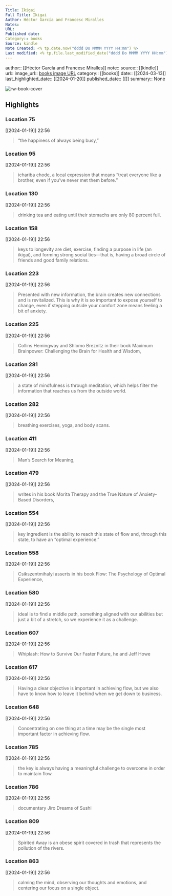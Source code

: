 ```yaml
---
Title: Ikigai
Full Title: Ikigai
Author: Héctor García and Francesc Miralles
Notes: 
URL: 
Published date: 
Category:: books
Source: kindle
Note Created: <% tp.date.now("dddd Do MMMM YYYY HH:mm") %>
Last modified: <% tp.file.last_modified_date("dddd Do MMMM YYYY HH:mm") %>
---
```

author:: [[Héctor García and Francesc Miralles]]
note:: 
source:: [[kindle]]
url:: 
image_url:: [books image URL](https://images-na.ssl-images-amazon.com/images/I/51Hls-Umt1L._SL200_.jpg)
category:: [[books]]
date:: [[2024-03-13]]
last_highlighted_date:: [[2024-01-20]]
published_date:: [[]]
summary:: None

![rw-book-cover](https://images-na.ssl-images-amazon.com/images/I/51Hls-Umt1L._SL200_.jpg)

## Highlights
### Location 75
[[2024-01-19]] 22:56
> “the happiness of always being busy,”


### Location 95
[[2024-01-19]] 22:56
> ichariba chode, a local expression that means “treat everyone like a brother, even if you’ve never met them before.”


### Location 130
[[2024-01-19]] 22:56
> drinking tea and eating until their stomachs are only 80 percent full.


### Location 158
[[2024-01-19]] 22:56
> keys to longevity are diet, exercise, finding a purpose in life (an ikigai), and forming strong social ties—that is, having a broad circle of friends and good family relations.


### Location 223
[[2024-01-19]] 22:56
> Presented with new information, the brain creates new connections and is revitalized. This is why it is so important to expose yourself to change, even if stepping outside your comfort zone means feeling a bit of anxiety.


### Location 225
[[2024-01-19]] 22:56
> Collins Hemingway and Shlomo Breznitz in their book Maximum Brainpower: Challenging the Brain for Health and Wisdom,


### Location 281
[[2024-01-19]] 22:56
> a state of mindfulness is through meditation, which helps filter the information that reaches us from the outside world.


### Location 282
[[2024-01-19]] 22:56
> breathing exercises, yoga, and body scans.


### Location 411
[[2024-01-19]] 22:56
> Man’s Search for Meaning,


### Location 479
[[2024-01-19]] 22:56
> writes in his book Morita Therapy and the True Nature of Anxiety-Based Disorders,


### Location 554
[[2024-01-19]] 22:56
> key ingredient is the ability to reach this state of flow and, through this state, to have an “optimal experience.”


### Location 558
[[2024-01-19]] 22:56
> Csikszentmihalyi asserts in his book Flow: The Psychology of Optimal Experience,


### Location 580
[[2024-01-19]] 22:56
> ideal is to find a middle path, something aligned with our abilities but just a bit of a stretch, so we experience it as a challenge.


### Location 607
[[2024-01-19]] 22:56
> Whiplash: How to Survive Our Faster Future, he and Jeff Howe


### Location 617
[[2024-01-19]] 22:56
> Having a clear objective is important in achieving flow, but we also have to know how to leave it behind when we get down to business.


### Location 648
[[2024-01-19]] 22:56
> Concentrating on one thing at a time may be the single most important factor in achieving flow.


### Location 785
[[2024-01-19]] 22:56
> the key is always having a meaningful challenge to overcome in order to maintain flow.


### Location 786
[[2024-01-19]] 22:56
> documentary Jiro Dreams of Sushi


### Location 809
[[2024-01-19]] 22:56
> Spirited Away is an obese spirit covered in trash that represents the pollution of the rivers.


### Location 863
[[2024-01-19]] 22:56
> calming the mind, observing our thoughts and emotions, and centering our focus on a single object.


